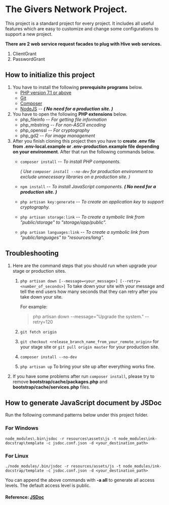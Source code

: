 # The Givers Network Project.
This project is a standard project for every project. 
It includes all useful features which are easy to customize and change some configurations to support a new project.

**There are 2 web service request facades to plug with Hive web services.**

1. ClientGrant
1. PasswordGrant

## How to initialize this project
1. You have to install the following **prerequisite programs** below.
    - [PHP version 7.1 or above](http://php.net/downloads.php)
    - [Git](https://www.git-scm.com/download)
    - [Composer](https://getcomposer.org/download/)
    - [NodeJS](https://nodejs.org/en/download/) *-- __( No need for a production site. )__*
1. You have to open the following **PHP extensions** below.
    - php_fileinfo *-- For getting file information*
    - php_mbstring *-- For non-ASCII encoding*
    - php_openssl *-- For cryptography*
    - php_gd2 *-- For image management*
1. After you finish cloning this project then you have to **create .env file from .env-local.example or .env-production.example file 
   depending on your environment**. After that run the following commands below.
    - `composer install` *-- To install PHP components.*

        *( Use `composer install --no-dev` for production environment to exclude unnecessary libraries on a production site. )*
       
    - `npm install` *-- To install JavaScript components. __( No need for a production site. )__*
    - `php artisan key:generate` *-- To create an application key to support cryptography.*
    - `php artisan storage:link` *-- To create a symbolic link from "public/storage" to "storage/app/public".*
    - `php artisan languages:link` *-- To create a symbolic link from "public/languages" to "resources/lang".*        

## Troubleshooting
1. Here are the command steps that you should run when upgrade your stage or production sites.
    1. `php artisan down [--message=<your_message>] [--retry=<number_of_seconds>]`
        To take down your site with your message and tell the end users how many seconds that they can retry
        after you take down your site.

        For example:

        > php artisan down --message="Upgrade the system." --retry=120

    1. `git fetch origin`
    1. `git checkout <release_branch_name_from_your_remote_origin>` for your stage site
        or `git pull origin master` for your production site.
    1. `composer install --no-dev`
    1. `php artisan up` To bring your site up after everything works fine.

1. If you have some problems after run `composer install`, please try to remove **bootstrap/cache/packages.php**
   and **bootstrap/cache/services.php** files.

## How to generate JavaScript document by JSDoc
Run the following command patterns below under this project folder.

### For Windows
`node_modules\.bin\jsdoc -r resources\assets\js -t node_modules\ink-docstrap\template -c jsdoc.conf.json -d <your_destination_path>`
### For Linux
`./node_modules/.bin/jsdoc -r resources/assets/js -t node_modules/ink-docstrap/template -c jsdoc.conf.json -d <your_destination_path>`

You can append the above commands with **-a all** to generate all access levels. The default access level is public.

#### Reference: [JSDoc](http://usejsdoc.org)
